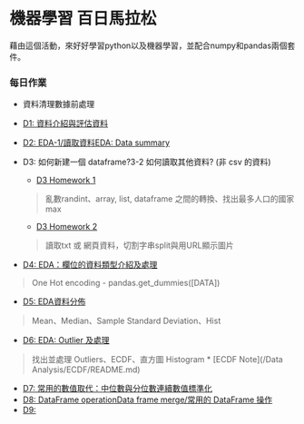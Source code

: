 # 機器學習 百日馬拉松
藉由這個活動，來好好學習python以及機器學習，並配合numpy和pandas兩個套件。

### 每日作業
- 資料清理數據前處理
 - [D1: 資料介紹與評估資料](Day_001_HW.ipynb)
 - [D2: EDA-1/讀取資料EDA: Data summary](Day_002_HW.ipynb)
 - D3: 如何新建一個 dataframe?3-2 如何讀取其他資料? (非 csv 的資料)
    - [D3 Homework 1](Day_003-1_HW.ipynb)
    > 亂數randint、array, list, dataframe 之間的轉換、找出最多人口的國家max

    - [D3 Homework 2](Day_003-2_HW.ipynb)
    > 讀取txt 或 網頁資料，切割字串split與用URL顯示圖片

 - [D4: EDA：欄位的資料類型介紹及處理](Day_004_HW.ipynb)
  > One Hot encoding - pandas.get_dummies([DATA])

 - [D5: EDA資料分佈](Day_005_HW.ipynb)
  > Mean、Median、Sample Standard Deviation、Hist

 - [D6: EDA: Outlier 及處理](Day_006_HW.ipynb)
  > 找出並處理 Outliers、ECDF、直方圖 Histogram
    * [ECDF Note](/Data Analysis/ECDF/README.md)

 - [D7: 常用的數值取代：中位數與分位數連續數值標準化](Day_007_HW.ipynb)
 - [D8: DataFrame operationData frame merge/常用的 DataFrame 操作](Day_008_HW.ipynb)
 - [D9: ](Day_009_HW.ipynb)
